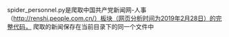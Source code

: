 spider_personnel.py是爬取中国共产党新闻网-人事（http://renshi.people.com.cn/）板块（网页分析时间为2019年2月28日）的完整代码，
爬取的新闻保存在当前目录下的同一个文件中

